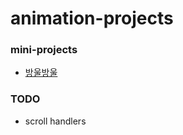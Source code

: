 # animation-projects

### mini-projects

- <a href="./mini-projects/방울방울.html">방울방울</a>

### TODO

- scroll handlers
